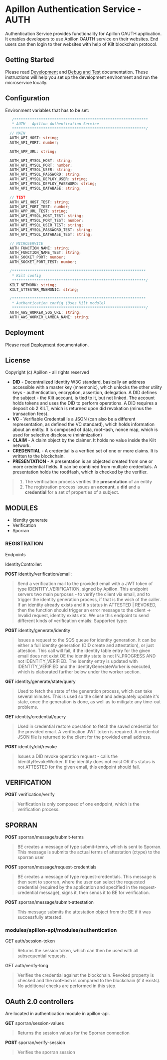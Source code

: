 # Apillon Authentication Service - AUTH

Authentication Service provides functionality for Apillon OAUTH application. It enables developers to use Apillon OAUTH service on their websites. End users can then login to ther websites with help of Kilt blockchain protocol.

## Getting Started

Please read [Development](../../docs/development.md) and [Debug and Test](../../docs/debug-and-test.md) documentation. These instructions will help you set up the development environment and run the microservice locally.

## Configuration

Environment variables that has to be set:

```ts
   /************************************************************
   * AUTH - Apillon Authentication Service
   ************************************************************/
  // MAIN
  AUTH_API_HOST: string;
  AUTH_API_PORT: number;

  AUTH_APP_URL: string;

  AUTH_API_MYSQL_HOST: string;
  AUTH_API_MYSQL_PORT: number;
  AUTH_API_MYSQL_USER: string;
  AUTH_API_MYSQL_PASSWORD: string;
  AUTH_API_MYSQL_DEPLOY_USER: string;
  AUTH_API_MYSQL_DEPLOY_PASSWORD: string;
  AUTH_API_MYSQL_DATABASE: string;

  // TEST
  AUTH_API_HOST_TEST: string;
  AUTH_API_PORT_TEST: number;
  AUTH_APP_URL_TEST: string;
  AUTH_API_MYSQL_HOST_TEST: string;
  AUTH_API_MYSQL_PORT_TEST: number;
  AUTH_API_MYSQL_USER_TEST: string;
  AUTH_API_MYSQL_PASSWORD_TEST: string;
  AUTH_API_MYSQL_DATABASE_TEST: string;

  // MICROSERVICE
  AUTH_FUNCTION_NAME: string;
  AUTH_FUNCTION_NAME_TEST: string;
  AUTH_SOCKET_PORT: number;
  AUTH_SOCKET_PORT_TEST: number;

  /************************************************************
   * Kilt config
   ************************************************************/
  KILT_NETWORK: string;
  KILT_ATTESTER_MNEMONIC: string;

  /************************************************************
   * Authentication config (Uses Kilt module)
   ************************************************************/
  AUTH_AWS_WORKER_SQS_URL: string;
  AUTH_AWS_WORKER_LAMBDA_NAME: string;
```

## Deployment

Please read [Deployment](../../docs/deployment.md) documentation.

## License

Copyright (c) Apillon - all rights reserved


* **DID** - Decentralized Identity
W3C standard, basically an address accessible with a master key (mnemonic), which unlocks the other utility keys - authentication, encryption, assertion, delegation.
A DID defines the subject - the Kilt account, is tied to it, but not linked. The account holds tokens and uses the DID to perform operations. A DID requires a deposit ob 2 KILT, which is returned upon did revokation (minus the transaction fees).
* **VC** - Verifiable Credentail
Is a JSON (can also be a different representation, as defined the VC standard), which holds information about an entity. It is composed of data, rootHash, nonce map, which is used for selective disclosure (minimization)
* **CLAIM** - 
A claim object by the claimer. It holds no value inside the Kilt network.
* **CREDENTIAL** - 
A credential is a verified set of one or more claims. It is written to the blockchain.
* **PRESENTATION** - 
A presentation is an objected created from one or more credential fields. It can be combined from multiple credentials. A presentation holds the rootHash, which is checked by the verifier.

> 1. The verification process verifies the **presentation** of an entity
> 2. The registration process issues an **account**, a **did** and a **credential** for a set of properties of a subject.

## MODULES
* Identity generate
* Verification
* Sporran

### REGISTRATION

Endpoints

IdentityController:

**POST** 	identity/verification/email:
> Send a verification mail to the provided email with a JWT token of type IDENTITY_VERIFICATION, signed by Apillon.
This endpoint servers two main purposes - to verify the client via email, and to trigger the identity generation process, if that is the wish of the caller.  If an identity already exists and it's status in ATTESTED | REVOKED, then the function should trigger an error message to the client -> Invalid request, identity exists etc. We use this endpoint to send different kinds of verification emails:
Supported type:

**POST** 	identity/generate/identity
> Issues a request to the SQS queue for identity generation. It can be either a full identity generation (DID create and attestation), or just attestion.
This call will fail, if the identity table entry for the given email does not exist OE the identity state is not IN_PROGRESS AND not IDENTITY_VERIFIED.
The identity entry is updated with IDENTITY_VERIFIED and the IdentityGenerateWorker is executed, which is elaborated further below under the worker section.

**GET** 	identity/generate/state/query
> Used to fetch the state of the generation process, which can take several minutes. This is used so the client and adequately update it's state, once the generation is done, as well as to mitigate any time-out problems.

**GET** 	identity/credential/query
> Used in credential restore operation to fetch the saved credential for the provided email. A verification JWT token is required. A credential JSON file is returned to the client for the provided email address.

**POST** 	identity/did/revoke
> Issues a DID revoke operation request - calls the IdentityRevokeWorker. If the identity does not exist OR it's status is not ATTESTED for the given email, this endpoint should fail.

## VERIFICATION
**POST** 	verification/verify
> Verification is only composed of one endpoint, which is the verification process.

## SPORRAN

**POST** 	sporran/message/submit-terms
> BE creates a message of type submit-terms, which is sent to Sporran. This message is submits the actual terms of attestation (ctype) to the sporran user

**POST** 	sporran/message/request-credentials
> BE creates a message of type request-credentials. This message is then sent to sporran, where the user can select the requested credential (required by the application and specified in the request-credential message), signs it, then sends it to BE for verification.

**POST** sporran/message/submit-attestation
> This message submits the attestation object from the BE if it was successfully attested.


 ### modules/apillon-api/modules/authentication
GET auth/session-token
> Returns the session token, which can then be used with all subsequential requests.

GET auth/verify-long
> Verifies the credential against the blockchain. Revoked property is checked and the rootHash is compared to the blockchain (if it exists). No additional checks are performed in this step.

## OAuth 2.0 controllers
Are located in authentication module in apillon-api.

**GET** 	sporran/session-values
> Returns the session values for the Sporran connection

**POST**	sporran/verify-session

> Verifies the sporran session
